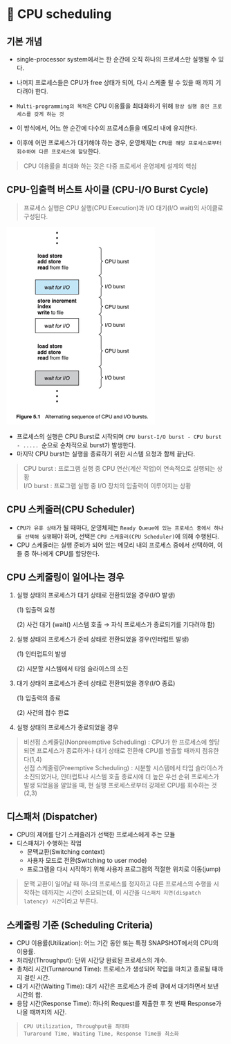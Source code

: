 # 📌 CPU scheduling 
## 기본 개념
- single-processor system에서는 한 순간에 오직 하나의 프로세스만 실행될 수 있다.
- 나머지 프로세스들은 CPU가 free 상태가 되어, 다시 스케줄 될 수 있을 때 까지 기다려야 한다.

- `Multi-programming의 목적`은 CPU 이용률을 최대화하기 위해 `항상 실행 중인 프로세스를 갖게 하는 것`
- 이 방식에서, 어느 한 순간에 다수의 프로세스들을 메모리 내에 유지한다.
- 이후에 어떤 프로세스가 대기해야 하는 경우, 운영체제는 `CPU를 해당 프로세스로부터 회수하여 다른 프로세스에 할당`한다.

>CPU 이용률을 최대화 하는 것은 다중 프로세서 운영체제 설계의 핵심

## CPU-입출력 버스트 사이클 (CPU-I/O Burst Cycle)

>프로세스 실행은 CPU 실행(CPU Execution)과 I/O 대기(I/O wait)의 사이클로 구성된다.

![alt text](img/os_sceduling_01.png)

- 프로세스의 실행은 CPU Burst로 시작되며 `CPU burst-I/O burst - CPU burst - ..... `순으로 순차적으로 burst가 발생한다.
- 마지막 CPU burst는 실행을 종료하기 위한 시스템 요청과 함께 끝난다.

>CPU burst : 프로그램 실행 중 CPU 연산(계산 작업)이 연속적으로 실행되는 상황<br>
>I/O burst : 프로그램 실행 중 I/O 장치의 입출력이 이루어지는 상황

## CPU 스케줄러(CPU Scheduler)
- `CPU가 유휴 상태`가 될 때마다, 운영체제는 `Ready Queue에 있는 프로세스 중에서 하나를 선택해 실행`해야 하며, 선택은 `CPU 스케줄러(CPU Scheduler)`에 의해 수행된다.
- CPU 스케줄러는 실행 준비가 되어 있는 메모리 내의 프로세스 중에서 선택하여, 이들 중 하나에게 CPU를 할당한다.

## CPU 스케줄링이 일어나는 경우

1. 실행 상태의 프로세스가 대기 상태로 전환되었을 경우(I/O 발생)

     (1) 입출력 요청

     (2) 사건 대기 (wait() 시스템 호출 → 자식 프로세스가 종료되기를 기다려야 함)


2. 실행 상태의 프로세스가 준비 상태로 전환되었을 경우(인터럽트 발생)

     (1) 인터럽트의 발생

     (2) 시분할 시스템에서 타임 슬라이스의 소진


3. 대기 상태의 프로세스가 준비 상태로 전환되었을 경우(I/O 종료)

     (1) 입출력의 종료

     (2) 사건의 접수 완료


4. 실행 상태의 프로세스가 종료되었을 경우

> 비선점 스케줄링(Nonpreemptive Scheduling) :  CPU가 한 프로세스에 할당되면 프로세스가 종료하거나 대기 상태로 전환해 CPU를 방출할 때까지 점유한다(1,4)
> <br>
> 선점 스케줄링(Preemptive Scheduling) : 시분할 시스템에서 타임 슬라이스가 소진되었거나, 인터럽트나 시스템 호출 종료시에 더 높은 우선 순위 프로세스가 발생 되었음을 알았을 때, 현 실행 프로세스로부터 강제로 CPU를 회수하는 것(2,3)


## 디스패처 (Dispatcher)
- CPU의 제어를 단기 스케줄러가 선택한 프로세스에게 주는 모듈
- 디스패처가 수행하는 작업
  - 문맥교환(Switching context)
  - 사용자 모드로 전환(Switching to user mode)
  - 프로그램을 다시 시작하기 위해 사용자 프로그램의 적절한 위치로 이동(jump)
  
>문맥 교환이 일어날 때 하나의 프로세스를 정지하고 다른 프로세스의 수행을 시작하는 데까지는 시간이 소요되는데,
이 시간을 `디스패치 지연(dispatch latency) 시간`이라고 부른다.

## 스케줄링 기준 (Scheduling Criteria)
- CPU 이용률(Utilization): 어느 기간 동안 또는 특정 SNAPSHOT에서의 CPU의 이용률.
- 처리량(Throughput): 단위 시간당 완료된 프로세스의 개수.
- 총처리 시간(Turnaround Time): 프로세스가 생성되어 작업을 마치고 종료될 때까지 걸린 시간.
- 대기 시간(Waiting Time): 대기 시간은 프로세스가 준비 큐에서 대기하면서 보낸 시간의 합.
- 응답 시간(Response Time): 하나의 Request를 제출한 후 첫 번째 Response가 나올 때까지의 시간.

>`CPU Utilization, Throughput을 최대화`<br> `Turaround Time, Waiting Time, Response Time을 최소화`